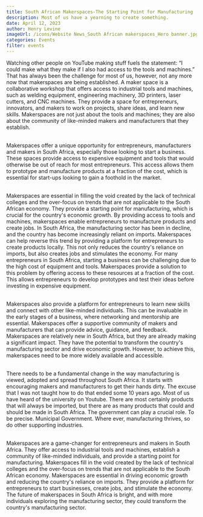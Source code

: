 ```yaml
---
title: South African Makerspaces-The Starting Point for Manufacturing
description: Most of us have a yearning to create something. 
date: April 12, 2023
author: Henry Levine
imageUrl: /icons/Website News_South African makerspaces_Hero banner.jpg
categories: Events
filter: events
---
```


Watching other people on YouTube making stuff fuels the statement: “I could make what they make if I also had access to the tools and machines.” That has always been the challenge for most of us, however, not any more now that makerspaces are being established. A maker space is a collaborative workshop that offers access to industrial tools and machines, such as welding equipment, engineering machinery, 3D printers, laser cutters, and CNC machines. They provide a space for entrepreneurs, innovators, and makers to work on projects, share ideas, and learn new skills. Makerspaces are not just about the tools and machines; they are also about the community of like-minded makers and manufacturers that they establish.<br/><br/>

Makerspaces offer a unique opportunity for entrepreneurs, manufacturers and makers in South Africa, especially those looking to start a business. These spaces provide access to expensive equipment and tools that would otherwise be out of reach for most entrepreneurs. This access allows them to prototype and manufacture products at a fraction of the cost, which is essential for start-ups looking to gain a foothold in the market.<br/><br/>

Makerspaces are essential in filling the void created by the lack of technical colleges and the over-focus on trends that are not applicable to the South African economy. They provide a starting point for manufacturing, which is crucial for the country's economic growth. By providing access to tools and machines, makerspaces enable entrepreneurs to manufacture products and create jobs. In South Africa, the manufacturing sector has been in decline, and the country has become increasingly reliant on imports. Makerspaces can help reverse this trend by providing a platform for entrepreneurs to create products locally. This not only reduces the country's reliance on imports, but also creates jobs and stimulates the economy. For many entrepreneurs in South Africa, starting a business can be challenging due to the high cost of equipment and tools. Makerspaces provide a solution to this problem by offering access to these resources at a fraction of the cost. This allows entrepreneurs to develop prototypes and test their ideas before investing in expensive equipment.<br/><br/>

Makerspaces also provide a platform for entrepreneurs to learn new skills and connect with other like-minded individuals. This can be invaluable in the early stages of a business, where networking and mentorship are essential. Makerspaces offer a supportive community of makers and manufacturers that can provide advice, guidance, and feedback. Makerspaces are relatively new in South Africa, but they are already making a significant impact. They have the potential to transform the country's manufacturing sector and drive economic growth. However, to achieve this, makerspaces need to be more widely available and accessible.<br/><br/>

There needs to be a fundamental change in the way manufacturing is viewed, adopted and spread throughout South Africa. It starts with encouraging makers and manufacturers to get their hands dirty. The excuse that I was not taught how to do that ended some 10 years ago. Most of us have heard of the university on Youtube. There are most certainly products that will always be imported, but there are as many products that could and should be made in South Africa. The government can play a crucial role. To be precise. Municipal Government. Where ever, manufacturing thrives, so do other supporting industries.<br/><br/>

Makerspaces are a game-changer for entrepreneurs and makers in South Africa. They offer access to industrial tools and machines, establish a community of like-minded individuals, and provide a starting point for manufacturing. Makerspaces fill in the void created by the lack of technical colleges and the over-focus on trends that are not applicable to the South African economy. Makerspaces are essential in driving economic growth and reducing the country's reliance on imports. They provide a platform for entrepreneurs to start businesses, create jobs, and stimulate the economy. The future of makerspaces in South Africa is bright, and with more individuals exploring the manufacturing sector, they could transform the country's manufacturing sector.